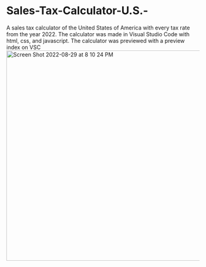 # Sales-Tax-Calculator-U.S.-
A sales tax calculator of the United States of America with every tax rate from the year 2022. The calculator was made in Visual Studio Code with html, css, and javascript. The calculator was previewed with a preview index on VSC
<img width="548" alt="Screen Shot 2022-08-29 at 8 10 24 PM" src="https://user-images.githubusercontent.com/91187097/187340618-2fc5032d-175b-4987-9934-fee4f5f5af66.png">
